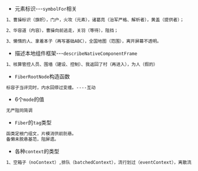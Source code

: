- 元素标识---`symbolFor`相关

```tex
1、曹操标识（旗帜），门户，火攻（元素），诸葛亮（治军严格、解析者），黄盖（提供者）；

2、华容道（内容），曹操向前逃走，关羽（等待），阻挡；

3、懒惰的人、拿着本子（再写基础ABC），全国地图（范围），离开屏幕不透明。
```

- 描述本地组件框架---`describeNativeComponentFrame`

```tex
1、核算管控人员、围墙（建设、控制）、我返回了村（再进入），为人（假的）
```

- `FiberRootNode`构造函数

```tex
标容子当评完时，内水回停过变缠。----互动
```

- 6个`mode`的值

```tex
无严阻同简调
```

- `Fiber`的`tag`类型

```tex
函类定根门组文，片模消供前剖悬。
备懒未脱悬基范，阻屏遗。
```

- 各种`context`的类型

```tex
1、空箱子（noContext）,排队（batchedContext），流行划过（eventContext），离散流星划过（），做作业（legacy），染缸（render），重试。
```

